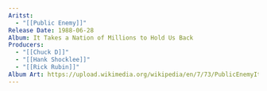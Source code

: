 ```yaml
---
Aritst:
  - "[[Public Enemy]]"
Release Date: 1988-06-28
Album: It Takes a Nation of Millions to Hold Us Back
Producers:
  - "[[Chuck D]]"
  - "[[Hank Shocklee]]"
  - "[[Rick Rubin]]"
Album Art: https://upload.wikimedia.org/wikipedia/en/7/73/PublicEnemyItTakesaNationofMillionstoHoldUsBack.jpg
---
```

